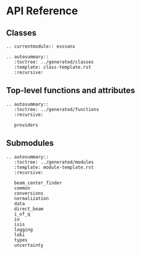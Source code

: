 # API Reference

## Classes

```{eval-rst}
.. currentmodule:: esssans

.. autosummary::
   :toctree: ../generated/classes
   :template: class-template.rst
   :recursive:
```

## Top-level functions and attributes

```{eval-rst}
.. autosummary::
   :toctree: ../generated/functions
   :recursive:

   providers
```

## Submodules

```{eval-rst}
.. autosummary::
   :toctree: ../generated/modules
   :template: module-template.rst
   :recursive:

   beam_center_finder
   common
   conversions
   normalization
   data
   direct_beam
   i_of_q
   io
   isis
   logging
   loki
   types
   uncertainty
```
